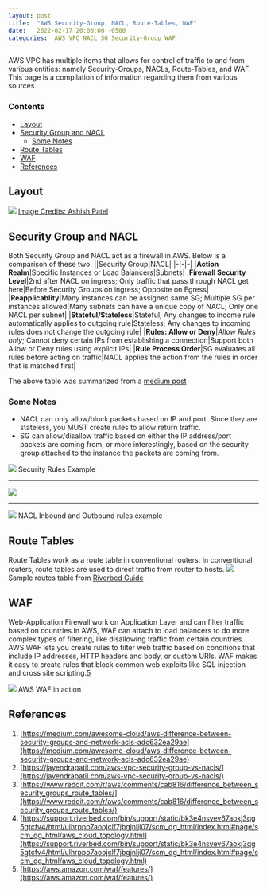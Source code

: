 ```yaml
---
layout: post
title:  "AWS Security-Group, NACL, Route-Tables, WAF"
date:   2022-02-17 20:00:00 -0500
categories:  AWS VPC NACL SG Security-Group WAF
---
```

AWS VPC has multiple items that allows for control of traffic to and from various entities: namely Security-Groups, NACLs, Route-Tables, and WAF. This page is a compilation of information regarding them from various sources.
### Contents
- [Layout](#layout)
- [Security Group and NACL](#security-group-and-nacl)
  - [Some Notes](#some-notes)
- [Route Tables](#route-tables)
- [WAF](#waf)
- [References](#references)
## Layout
![](resources/AWS-Security-Groups-NACL-Route-Tables.png)
[Image Credits: Ashish Patel](https://medium.com/awesome-cloud/aws-difference-between-security-groups-and-network-acls-adc632ea29ae)

## Security Group and NACL
Both Security Group and NACL act as a firewall in AWS. Below is a comparison of these two.
||Security Group|NACL|
|-|-|-|
|**Action Realm**|Specific Instances or Load Balancers|Subnets|
|**Firewall Security Level**|2nd after NACL on ingress; Only traffic that pass through NACL get here|Before Security Groups on ingress; Opposite on Egress|
|**Reapplicablity**|Many instances can be assigned same SG; Multiple SG per instances allowed|Many subnets can have a unique copy of NACL; Only one NACL per subnet|
|**Stateful/Stateless**|Stateful; Any changes to income rule automatically applies to outgoing rule|Stateless; Any changes to incoming rules does not change the outgoing rule|
|**Rules: Allow or Deny**|*Allow Rules only*; Cannot deny certain IPs from establishing a connection|Support both Allow or Deny rules using explicit IPs|
|**Rule Process Order**|SG evaluates all rules before acting on traffic|NACL applies the action from the rules in order that is matched first|

The above table was summarized from a [medium post](https://medium.com/awesome-cloud/aws-difference-between-security-groups-and-network-acls-adc632ea29ae)

### Some Notes
* NACL can only allow/block packets based on IP and port. Since they are stateless, you MUST create rules to allow return traffic.
* SG can allow/disallow traffic based on either the IP address/port packets are coming from, or more interestingly, based on the security group attached to the instance the packets are coming from.

![](resources/SG-rules.png)
Security Rules Example

--------

![](resources/NACL-Inbound.png)

------------

![](resources/NACL-Outbound.png)
NACL Inbound and Outbound rules example

## Route Tables
Route Tables work as a route table in conventional routers. In conventional routers, route tables are used to direct traffic from router to hosts. 
![](resources/AWS-Routes.png)
Sample routes table from [Riverbed Guide](https://support.riverbed.com/bin/support/static/bk3e4nsvev67aokj3qg5gtcfv4/html/ulhrppo7aoojclf7jbgjnlji07/scm_dg_html/index.html#page/scm_dg_html/aws_cloud_topology.html)

## WAF
Web-Application Firewall work on Application Layer and can filter traffic based on countries.In AWS, WAF can attach to load balancers to do more complex types of filtering, like disallowing traffic from certain countries. AWS WAF lets you create rules to filter web traffic based on conditions that include IP addresses, HTTP headers and body, or custom URIs. WAF makes it easy to create rules that block common web exploits like SQL injection and cross site scripting.[5](https://aws.amazon.com/waf/features/)

![](resources/AWS-WAF.png)
AWS WAF in action


## References
1. [https://medium.com/awesome-cloud/aws-difference-between-security-groups-and-network-acls-adc632ea29ae](https://medium.com/awesome-cloud/aws-difference-between-security-groups-and-network-acls-adc632ea29ae)
2. [https://jayendrapatil.com/aws-vpc-security-group-vs-nacls/](https://jayendrapatil.com/aws-vpc-security-group-vs-nacls/)
3. [https://www.reddit.com/r/aws/comments/cab816/difference_between_security_groups_route_tables/](https://www.reddit.com/r/aws/comments/cab816/difference_between_security_groups_route_tables/)
4. [https://support.riverbed.com/bin/support/static/bk3e4nsvev67aokj3qg5gtcfv4/html/ulhrppo7aoojclf7jbgjnlji07/scm_dg_html/index.html#page/scm_dg_html/aws_cloud_topology.html](https://support.riverbed.com/bin/support/static/bk3e4nsvev67aokj3qg5gtcfv4/html/ulhrppo7aoojclf7jbgjnlji07/scm_dg_html/index.html#page/scm_dg_html/aws_cloud_topology.html)
5. [https://aws.amazon.com/waf/features/](https://aws.amazon.com/waf/features/)